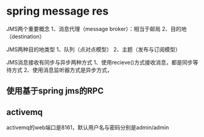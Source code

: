# spring message res #

JMS两个重要概念
1、消息代理（message broker）：相当于邮局
2、目的地（destination）

JMS两种目的地类型
1、队列（点对点模型）
2、主题（发布与订阅模型）

JMS消息接收有同步与异步两种方式
1、使用recieve()方式接收消息，都是同步等待方式
2、使用消息监听器方式是异步方式，

## 使用基于spring jms的RPC ##

## activemq ##

activemq的web端口是8161，默认用户名与密码分别是admin/admin
